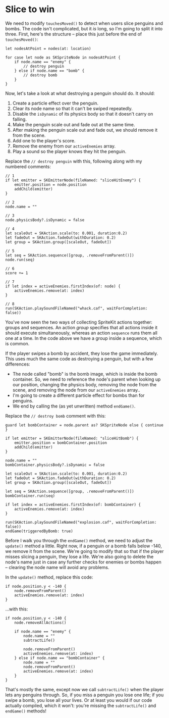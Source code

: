 # Slice to win

<!-- YOUTUBE: kzGSiGXbxWo -->

We need to modify `touchesMoved()` to detect when users slice penguins and bombs. The code isn't complicated, but it *is* long, so I'm going to split it into three. First, here's the structure – place this just before the end of `touchesMoved()`:

    let nodesAtPoint = nodes(at: location)

    for case let node as SKSpriteNode in nodesAtPoint {
        if node.name == "enemy" {
            // destroy penguin
        } else if node.name == "bomb" {
            // destroy bomb
        }
    }

Now, let's take a look at what destroying a penguin should do. It should:

1. Create a particle effect over the penguin.
2. Clear its node name so that it can't be swiped repeatedly.
3. Disable the `isDynamic` of its physics body so that it doesn't carry on falling.
4. Make the penguin scale out and fade out at the same time.
5. After making the penguin scale out and fade out, we should remove it from the scene.
6. Add one to the player's score.
7. Remove the enemy from our `activeEnemies` array.
8. Play a sound so the player knows they hit the penguin.

Replace the `// destroy penguin` with this, following along with my numbered comments:

    // 1
    if let emitter = SKEmitterNode(fileNamed: "sliceHitEnemy") {
        emitter.position = node.position
        addChild(emitter)
    }

    // 2
    node.name = ""

    // 3
    node.physicsBody?.isDynamic = false

    // 4
    let scaleOut = SKAction.scale(to: 0.001, duration:0.2)
    let fadeOut = SKAction.fadeOut(withDuration: 0.2)
    let group = SKAction.group([scaleOut, fadeOut])

    // 5
    let seq = SKAction.sequence([group, .removeFromParent()])
    node.run(seq)

    // 6
    score += 1

    // 7
    if let index = activeEnemies.firstIndex(of: node) {
        activeEnemies.remove(at: index)
    }

    // 8
    run(SKAction.playSoundFileNamed("whack.caf", waitForCompletion: false))

You've now seen the two ways of collecting SpriteKit actions together: groups and sequences. An action *group* specifies that all actions inside it should execute simultaneously, whereas an action `sequence` runs them all one at a time. In the code above we have a group inside a sequence, which is common.

If the player swipes a bomb by accident, they lose the game immediately. This uses much the same code as destroying a penguin, but with a few differences:

- The node called "bomb" is the bomb image, which is inside the bomb container. So, we need to reference the node's parent when looking up our position, changing the physics body, removing the node from the scene, and removing the node from our `activeEnemies` array..
- I'm going to create a different particle effect for bombs than for penguins.
- We end by calling the (as yet unwritten) method `endGame()`.

Replace the `// destroy bomb` comment with this:

    guard let bombContainer = node.parent as? SKSpriteNode else { continue }

    if let emitter = SKEmitterNode(fileNamed: "sliceHitBomb") {
        emitter.position = bombContainer.position
        addChild(emitter)
    }

    node.name = ""
    bombContainer.physicsBody?.isDynamic = false

    let scaleOut = SKAction.scale(to: 0.001, duration:0.2)
    let fadeOut = SKAction.fadeOut(withDuration: 0.2)
    let group = SKAction.group([scaleOut, fadeOut])

    let seq = SKAction.sequence([group, .removeFromParent()])
    bombContainer.run(seq)

    if let index = activeEnemies.firstIndex(of: bombContainer) {
        activeEnemies.remove(at: index)
    }

    run(SKAction.playSoundFileNamed("explosion.caf", waitForCompletion: false))
    endGame(triggeredByBomb: true)

Before I walk you through the `endGame()` method, we need to adjust the `update()` method a little. Right now, if a penguin or a bomb falls below -140, we remove it from the scene. We're going to modify that so that if the player misses slicing a penguin, they lose a life. We're also going to delete the node's name just in case any further checks for enemies or bombs happen – clearing the node name will avoid any problems.

In the `update()` method, replace this code:

    if node.position.y < -140 {
        node.removeFromParent()
        activeEnemies.remove(at: index)
    }

…with this:

    if node.position.y < -140 {
        node.removeAllActions()

        if node.name == "enemy" {
            node.name = ""
            subtractLife()

            node.removeFromParent()
            activeEnemies.remove(at: index)
        } else if node.name == "bombContainer" {
            node.name = ""
            node.removeFromParent()
            activeEnemies.remove(at: index)
        }
    }

That's mostly the same, except now we call `subtractLife()` when the player lets any penguins through. So, if you miss a penguin you lose one life; if you swipe a bomb, you lose all your lives. Or at least you would if our code actually compiled, which it won't: you're missing the `subtractLife()` and `endGame()` methods!

